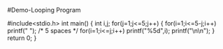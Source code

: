 #Demo-Looping Program

#include<stdio.h>
int main()
{
int i,j;
for(j=1;j<=5;j++)
{
  for(i=1;i<=5-j;i++)
    printf("   ");    /* 5 spaces */
  for(i=1;i<=j;i++)
    printf("%5d",i);
  printf("\n\n");
}
return 0;
}
